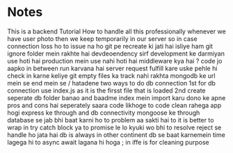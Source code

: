 # Notes
This is a backend Tutorial
How to handle all this professionally
whenever we have user photo then we keep temporarily in our server so in case connection loss ho to issue na ho
git pe recreate ki jati hai isliye ham git ignore folder mein rakhte hai
devdeoendency sirf development ke darmiyan use hoti hai production mein use nahi hoti hai
middleware kya hai ? code jo aapko in between run karvana hai
server request fulfill kare uske pehle hi check in karne keliye
git empty files ka track nahi rakhta
mongodb ke url mein se end mein se / hatadene
two ways to do db connection
1st for db connection use index.js as it is the firsst file that is loaded
2nd create seperate db folder banao and baadme index mein import karu
dono ke apne pros and cons hai
seperately saara code likhoge to code clean rahega
app hogi express ke through and db connectivity mongoose ke through
database se jab bhi baat karni ho to problem aa sakti hai to it is better to wrap in 
try catch block ya to promise le lo kyuki wo bhi to resolve reject se handle ho jata hai
db is always in other continent
db se baat karnemein time lagega hi to async await lagana hi hoga
; in iffe is for cleaning purpose
